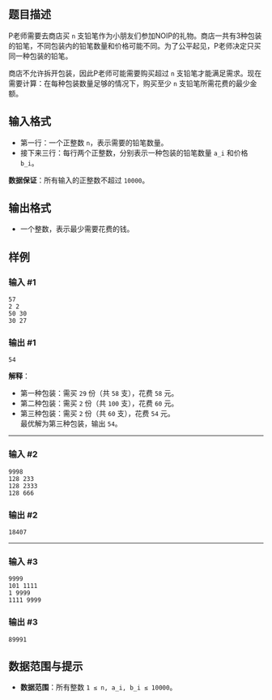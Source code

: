 ## 题目描述  
P老师需要去商店买 `n` 支铅笔作为小朋友们参加NOIP的礼物。商店一共有3种包装的铅笔，不同包装内的铅笔数量和价格可能不同。为了公平起见，P老师决定只买同一种包装的铅笔。  

商店不允许拆开包装，因此P老师可能需要购买超过 `n` 支铅笔才能满足需求。现在需要计算：在每种包装数量足够的情况下，购买至少 `n` 支铅笔所需花费的最少金额。

## 输入格式  
- 第一行：一个正整数 `n`，表示需要的铅笔数量。  
- 接下来三行：每行两个正整数，分别表示一种包装的铅笔数量 `a_i` 和价格 `b_i`。  

**数据保证**：所有输入的正整数不超过 `10000`。

## 输出格式  
- 一个整数，表示最少需要花费的钱。

## 样例  

### 输入 #1  
```
57
2 2
50 30
30 27
```

### 输出 #1  
```
54
```

**解释**：  
- 第一种包装：需买 `29` 份（共 `58` 支），花费 `58` 元。  
- 第二种包装：需买 `2` 份（共 `100` 支），花费 `60` 元。  
- 第三种包装：需买 `2` 份（共 `60` 支），花费 `54` 元。  
最优解为第三种包装，输出 `54`。

---

### 输入 #2  
```
9998
128 233
128 2333
128 666
```

### 输出 #2  
```
18407
```

---

### 输入 #3  
```
9999
101 1111
1 9999
1111 9999
```

### 输出 #3  
```
89991
```

## 数据范围与提示  
- **数据范围**：所有整数 `1 ≤ n, a_i, b_i ≤ 10000`。  